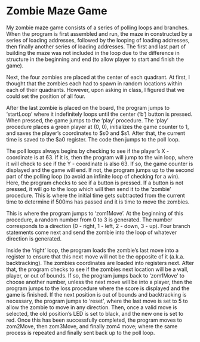 

# Zombie Maze Game

My zombie maze game consists of a series of polling loops and branches. When the program is first assembled and run, the maze in constructed by a series of loading addresses, followed by the looping of loading addresses, then finally another series of loading addresses. The first and last part of building the maze was not included in the loop due to the difference in structure in the beginning and end (to allow player to start and finish the game).

Next, the four zombies are placed at the center of each quadrant. At first, I thought that the zombies each had to spawn in random locations within each of their quadrants. However, upon asking in class, I figured that we could set the position of all four.

After the last zombie is placed on the board, the program jumps to ‘startLoop’ where it indefinitely loops until the center (‘b’) button is pressed. When pressed, the game jumps to the ‘play’ procedure. The ‘play’ procedure places a green player at (0, 0), initializes the game counter to 1, and saves the player’s coordinates to $s0 and $s1. After that, the current time is saved to the $a0 register. The code then jumps to the poll loop.

The poll loops always begins by checking to see if the player’s X - coordinate is at 63. If it is, then the program will jump to the win loop, where it will check to see if the Y - coordinate is also 63. If so, the game counter is displayed and the game will end. If not, the program jumps up to the second part of the polling loop (to avoid an infinite loop of checking for a win). Here, the program checks to see if a button is pressed. If a button is not pressed, it will go to the loop which will then send it to the ‘zombie’ procedure. This is where the initial time gets subtracted from the current time to determine if 500ms has passed and it is time to move the zombies. 

This is where the program jumps to ‘zom1Move’. At the beginning of this procedure, a random number from 0 to 3 is generated. The number corresponds to a direction (0 - right, 1 - left, 2 - down, 3 - up). Four branch statements come next and send the zombie into the loop of whatever direction is generated. 

Inside the ‘right’ loop, the program loads the zombie’s last move into a register to ensure that this next move will not be the opposite of it (a.k.a. backtracking). The zombies coordinates are loaded into registers next. After that, the program checks to see if the zombies next location will be a wall, player, or out of bounds. If so, the program jumps back to ‘zom1Move’ to choose another number, unless the next move will be into a player, then the program jumps to the loss procedure where the score is displayed and the game is finished. If the next position is out of bounds and backtracking is necessary, the program jumps to ‘reset’, where the last move is set to 5 to allow the zombie to move in any direction. Then, once a valid move is selected, the old position’s LED is set to black, and the new one is set to red. Once this has been successfully completed, the program moves to zom2Move, then zom3Move, and finally zom4 move; where the same process is repeated and finally sent back up to the poll loop.
